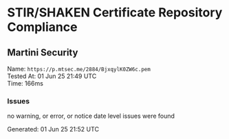 # STIR/SHAKEN Certificate Repository Compliance

## Martini Security

Name: `https://p.mtsec.me/2884/BjxqylK0ZW6c.pem`\
Tested At: 01 Jun 25 21:49 UTC\
Time: 166ms

### Issues

no warning, or error, or notice date level issues were found

Generated: 01 Jun 25 21:52 UTC